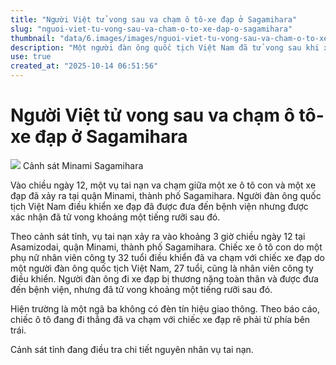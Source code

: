 ```yaml
---
title: "Người Việt tử vong sau va chạm ô tô-xe đạp ở Sagamihara"
slug: "nguoi-viet-tu-vong-sau-va-cham-o-to-xe-dap-o-sagamihara"
thumbnail: "data/6.images/images/nguoi-viet-tu-vong-sau-va-cham-o-to-xe-dap-o-sagamihara.webp"
description: "Một người đàn ông quốc tịch Việt Nam đã tử vong sau khi xe đạp anh điều khiển va chạm với ô tô tại Sagamihara, Nhật Bản. Cảnh sát đang điều tra nguyên nhân."
use: true
created_at: "2025-10-14 06:51:56"
---
```


# Người Việt tử vong sau va chạm ô tô-xe đạp ở Sagamihara

![](/images/20251013-00010000-tvkv-000-1-view.webp)
Cảnh sát Minami Sagamihara

Vào chiều ngày 12, một vụ tai nạn va chạm giữa một xe ô tô con và một xe đạp đã xảy ra tại quận Minami, thành phố Sagamihara. Người đàn ông quốc tịch Việt Nam điều khiển xe đạp đã được đưa đến bệnh viện nhưng được xác nhận đã tử vong khoảng một tiếng rưỡi sau đó.

Theo cảnh sát tỉnh, vụ tai nạn xảy ra vào khoảng 3 giờ chiều ngày 12 tại Asamizodai, quận Minami, thành phố Sagamihara. Chiếc xe ô tô con do một phụ nữ nhân viên công ty 32 tuổi điều khiển đã va chạm với chiếc xe đạp do một người đàn ông quốc tịch Việt Nam, 27 tuổi, cũng là nhân viên công ty điều khiển. Người đàn ông đi xe đạp bị thương nặng toàn thân và được đưa đến bệnh viện, nhưng đã tử vong khoảng một tiếng rưỡi sau đó.

Hiện trường là một ngã ba không có đèn tín hiệu giao thông. Theo báo cáo, chiếc ô tô đang đi thẳng đã va chạm với chiếc xe đạp rẽ phải từ phía bên trái.

Cảnh sát tỉnh đang điều tra chi tiết nguyên nhân vụ tai nạn.